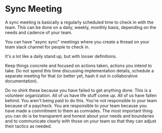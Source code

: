# Sync Meeting

A sync meeting is basically a regularly scheduled time to check in with the team. This can be done on a daily, weekly, monthly basis, depending on the needs and cadence of your team.

You can have "async sync" meetings where you create a thread on your team slack channel for people to check in.

It's a lot like a daily stand up, but with looser definitions.

Keep things concrete and focused on actions taken, actions you intend to take. Do not spend this time discussing implementation details, schedule a separate meeting for that (or better yet, hash it out in collaborative documentation).

Do no shirk these because you have failed to get anything done. This is a volunteer organization. All of us have life stuff come up. All of us have fallen behind. You aren't being paid to do this. You're not responsible to your team because of a paycheck. You are responsible to your team because you have made a commitment to them as comrades. The most important thing you can do is be transparent and honest about your needs and boundaries and to communicate clearly with those on your team so that they can adjust their tactics as needed.